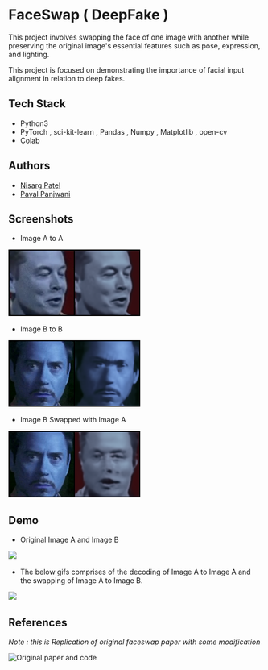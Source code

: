 
# FaceSwap ( DeepFake )

This project involves swapping the face of one image with another while preserving the original image's essential features such as pose, expression, and lighting.

This project is focused on demonstrating the importance of facial input alignment in relation to deep fakes.


## Tech Stack

- Python3
- PyTorch , sci-kit-learn , Pandas , Numpy , Matplotlib , open-cv
- Colab

## Authors 

- [Nisarg Patel](nisarg.b.patel59@gmail.com)
- [Payal Panjwani](3ppanjwani@gmail.com)

## Screenshots

* Image A to A 

![Image A](https://github.com/Nisarg221B/FaceSwap/blob/468716f61bed322d431dba7b1f9746a466cc1980/All%20Final%20Images/final_images5/sample_image_a.png) 

* Image B to B
 
![Image B](https://github.com/Nisarg221B/FaceSwap/blob/468716f61bed322d431dba7b1f9746a466cc1980/All%20Final%20Images/final_images5/sample_image_b.png) 

* Image B Swapped with Image A

![B-A](https://github.com/Nisarg221B/FaceSwap/blob/468716f61bed322d431dba7b1f9746a466cc1980/All%20Final%20Images/final_images5/sample_image_b_to_a.png) 


## Demo

* Original Image A and Image B 

<img src="./'All Final Images'/image1.gif" width=300></img>

* The below gifs comprises of the decoding of Image A to Image A and the swapping of Image A to Image B.

<img src="./'All Final Images'/image2.gif" width=300></img>


## References 
*Note : this is Replication of original faceswap paper with some modification*

![Original paper and code](https://github.com/iperov/DeepFaceLab)

